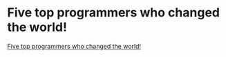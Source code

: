 # Five top programmers who changed the world!
[Five top programmers who changed the world!](https://aiwithcloud.com/2022/09/14/five_top_programmers_who_changed_the_world/)